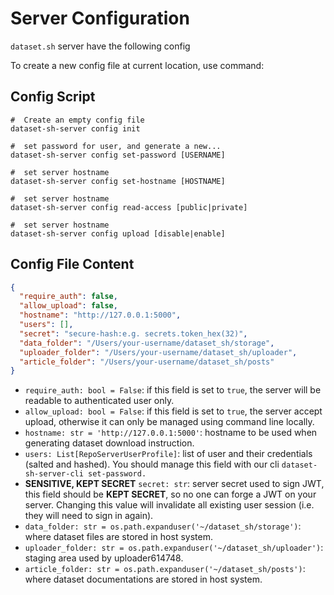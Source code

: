 # Server Configuration

`dataset.sh` server have the following config

To create a new config file at current location, use command:

## Config Script

```shell
#  Create an empty config file
dataset-sh-server config init 

#  set password for user, and generate a new...
dataset-sh-server config set-password [USERNAME]

#  set server hostname
dataset-sh-server config set-hostname [HOSTNAME]

#  set server hostname
dataset-sh-server config read-access [public|private]

#  set server hostname
dataset-sh-server config upload [disable|enable]

```

## Config File Content

```json
{
  "require_auth": false,
  "allow_upload": false,
  "hostname": "http://127.0.0.1:5000",
  "users": [],
  "secret": "secure-hash:e.g. secrets.token_hex(32)",
  "data_folder": "/Users/your-username/dataset_sh/storage",
  "uploader_folder": "/Users/your-username/dataset_sh/uploader",
  "article_folder": "/Users/your-username/dataset_sh/posts"
}
```

* `require_auth: bool = False`: if this field is set to `true`, the server will be readable to authenticated user only.
* `allow_upload: bool = False`: if this field is set to `true`, the server accept upload, otherwise it can only be
  managed using command line locally.
* `hostname: str = 'http://127.0.0.1:5000'`: hostname to be used when generating dataset download instruction.
* `users: List[RepoServerUserProfile]`: list of user and their credentials (salted and hashed). You should manage this
  field with our cli `dataset-sh-server-cli set-password.`
* **SENSITIVE, KEPT SECRET** `secret: str`: server secret used to sign JWT, this field should be **KEPT SECRET**, so no
  one can forge a JWT on your server.
  Changing this value will invalidate all existing user session (i.e. they will need to sign in again).
* `data_folder: str = os.path.expanduser('~/dataset_sh/storage')`: where dataset files are stored in host system.
* `uploader_folder: str = os.path.expanduser('~/dataset_sh/uploader')`: staging area used by uploader614748.
* `article_folder: str = os.path.expanduser('~/dataset_sh/posts')`: where dataset documentations are stored in host
  system.
